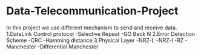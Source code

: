 # Data-Telecommunication-Project
  In this project we use different mechanism to send and receive data.
     1.DataLink Control  protocol
         -Selective Repeat
         -GO Back N
     2.Error Detection Scheme 
         -CRC
         -Hamming distance
     3.Physical Layer
         -NRZ-L
         -NRZ-I
         -RZ
         -Manchester
         -Differential Manchester
     
